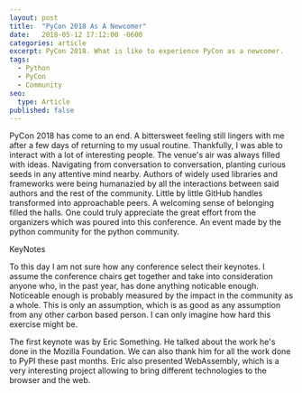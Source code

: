 ```yaml
---
layout: post
title:  "PyCon 2018 As A Newcomer"
date:   2018-05-12 17:12:00 -0600
categories: article
excerpt: PyCon 2018. What is like to experience PyCon as a newcomer.
tags: 
  - Python
  - PyCon
  - Community
seo:
  type: Article
published: false
---
```

PyCon 2018 has come to an end. A bittersweet feeling still lingers with me after a few days of returning to my usual routine.
Thankfully, I was able to interact with a lot of interesting people. The venue's air was always filled with ideas.
Navigating from conversation to conversation, planting curious seeds in any attentive mind nearby.
Authors of widely used libraries and frameworks were being humanazied by all the interactions between said authors and
the rest of the community. Little by little GitHub handles transformed into approachable peers.
A welcoming sense of belonging filled the halls.
One could truly appreciate the great effort from the organizers which was poured into this conference.
An event made by the python community for the python community.

KeyNotes

To this day I am not sure how any conference select their keynotes.
I assume the conference chairs get together and take into consideration anyone who, in the past year, has done anything noticable enough.
Noticeable enough is probably measured by the impact in the community as a whole.
This is only an assumption, which is as good as any assumption from any other carbon based person.
I can only imagine how hard this exercise might be.

The first keynote was by Eric Something.
He talked about the work he's done in the Mozilla Foundation.
We can also thank him for all the work done to PyPI these past months.
Eric also presented WebAssembly, which is a very interesting project allowing to bring different technologies to the browser and the web.
